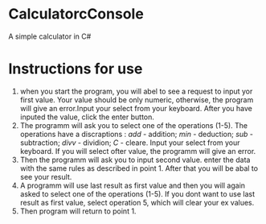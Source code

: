 # CalculatorcConsole
A simple calculator in C#

<h1> Instructions for use </h1>
<ol>
 <li>
   when you start the program, you will abel to see a request to input yor first value. Your value should be only numeric, otherwise, the   program will give an error.Input your select from your keyboard. After you have inputed the value, click the enter button.
</li>
 <li>
   The programm will ask you to select one of the operations (1-5). The operations have a discraptions : <i>add</i> - addition; <i>min</i> - deduction; <i>sub</i> - subtraction; <i>divv</i> - dividion; <i>C</i> - cleare. Input your select from your keyboard. If you will select ofter value, the programm will give an error. 
 </li>
 <li>
   Then the programm will ask you to input second value. enter the data with the same rules as described in point 1. After that you will be abal to see your result.
  </li>
  <li>
    A programm will use last result as first value and then you will again asked to select one of the operations (1-5). If you dont want to use last result as first value, select operation 5, which will clear your ex values.
  </li>
  <li>
    Then program will return to point 1.
  </li>
</ol>
